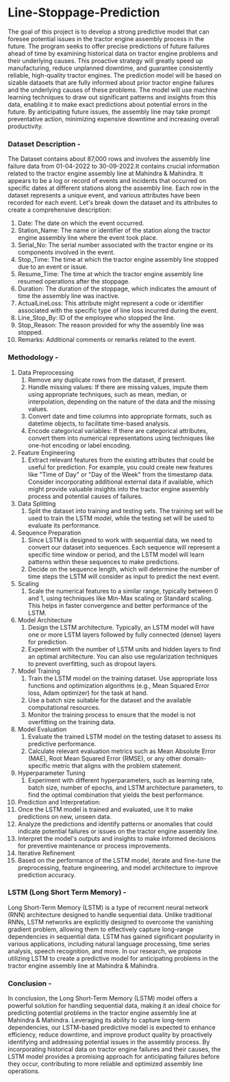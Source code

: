 # Line-Stoppage-Prediction
The goal of this project is to develop a strong predictive model that can foresee potential issues in the tractor engine assembly process in the future. The program seeks to offer precise predictions of future failures ahead of time by examining historical data on tractor engine problems and their underlying causes. This proactive strategy will greatly speed up manufacturing, reduce unplanned downtime, and guarantee consistently reliable, high-quality tractor engines. The prediction model will be based on sizable datasets that are fully informed about prior tractor engine failures and the underlying causes of these problems. The model will use machine learning techniques to draw out significant patterns and insights from this data, enabling it to make exact predictions about potential errors in the future. By anticipating future issues, the assembly line may take prompt preventative action, minimizing expensive downtime and increasing overall productivity.
### Dataset Description - 
The Dataset contains about 87,000 rows and involves the assembly line failure data from 01-04-2022 to 30-09-2022.It contains crucial information related to the tractor engine assembly line at Mahindra & Mahindra. It appears to be a log or record of events and incidents that occurred on specific dates at different stations along the assembly line. Each row in the dataset represents a unique event, and various attributes have been recorded for each event. Let's break down the dataset and its attributes to create a comprehensive description:
1. Date: The date on which the event occurred.
2. Station_Name: The name or identifier of the station along the tractor engine assembly line where the event took place.
3. Serial_No: The serial number associated with the tractor engine or its components involved in the event.
4. Stop_Time: The time at which the tractor engine assembly line stopped due to an event or issue.
5. Resume_Time: The time at which the tractor engine assembly line resumed operations after the stoppage.
6. Duration: The duration of the stoppage, which indicates the amount of time the assembly line was inactive.
7. ActualLineLoss: This attribute might represent a code or identifier associated with the specific type of line loss incurred during the event.
8. Line_Stop_By: ID of the employee who stopped the line.
9. Stop_Reason: The reason provided for why the assembly line was stopped.
10. Remarks: Additional comments or remarks related to the event.
### Methodology - 

1. Data Preprocessing
   1. Remove any duplicate rows from the dataset, if present.
   2. Handle missing values: If there are missing values, impute them using appropriate techniques, such as mean, median, or interpolation, depending on the nature of the data and the missing values.
   3. Convert date and time columns into appropriate formats, such as datetime objects, to facilitate time-based analysis.
   4. Encode categorical variables: If there are categorical attributes, convert them into numerical representations using techniques like one-hot encoding or label encoding.
2. Feature Engineering
   1. Extract relevant features from the existing attributes that could be useful for prediction. For example, you could create new features like "Time of Day" or "Day of the Week" from the timestamp data.
Consider incorporating additional external data if available, which might provide valuable insights into the tractor engine assembly process and potential causes of failures.
3. Data Splitting
   1. Split the dataset into training and testing sets. The training set will be used to train the LSTM model, while the testing set will be used to evaluate its performance.
4. Sequence Preparation
   1. Since LSTM is designed to work with sequential data, we need to convert our dataset into sequences. Each sequence will represent a specific time window or period, and the LSTM model will learn patterns within these sequences to make predictions.
   2. Decide on the sequence length, which will determine the number of time steps the LSTM will consider as input to predict the next event.
5. Scaling
   1. Scale the numerical features to a similar range, typically between 0 and 1, using techniques like Min-Max scaling or Standard scaling. This helps in faster convergence and better performance of the LSTM.
6. Model Architecture
   1. Design the LSTM architecture. Typically, an LSTM model will have one or more LSTM layers followed by fully connected (dense) layers for prediction.
   2. Experiment with the number of LSTM units and hidden layers to find an optimal architecture. You can also use regularization techniques to prevent overfitting, such as dropout layers.
7. Model Training
   1. Train the LSTM model on the training dataset. Use appropriate loss functions and optimization algorithms (e.g., Mean Squared Error loss, Adam optimizer) for the task at hand.
   2. Use a batch size suitable for the dataset and the available computational resources.
   3. Monitor the training process to ensure that the model is not overfitting on the training data.
8. Model Evaluation
   1. Evaluate the trained LSTM model on the testing dataset to assess its predictive performance.
   2. Calculate relevant evaluation metrics such as Mean Absolute Error (MAE), Root Mean Squared Error (RMSE), or any other domain-specific metric that aligns with the problem statement.
9. Hyperparameter Tuning
   1. Experiment with different hyperparameters, such as learning rate, batch size, number of epochs, and LSTM architecture parameters, to find the optimal combination that yields the best performance.
10. Prediction and Interpretation:
   1. Once the LSTM model is trained and evaluated, use it to make predictions on new, unseen data.
   2. Analyze the predictions and identify patterns or anomalies that could indicate potential failures or issues on the tractor engine assembly line.
   3. Interpret the model's outputs and insights to make informed decisions for preventive maintenance or process improvements.
11. Iterative Refinement
   1. Based on the performance of the LSTM model, iterate and fine-tune the preprocessing, feature engineering, and model architecture to improve prediction accuracy.
### LSTM (Long Short Term Memory) - 
Long Short-Term Memory (LSTM) is a type of recurrent neural network (RNN) architecture designed to handle sequential data. Unlike traditional RNNs, LSTM networks are explicitly designed to overcome the vanishing gradient problem, allowing them to effectively capture long-range dependencies in sequential data. LSTM has gained significant popularity in various applications, including natural language processing, time series analysis, speech recognition, and more. In our research, we propose utilizing LSTM to create a predictive model for anticipating problems in the tractor engine assembly line at Mahindra & Mahindra.
### Conclusion - 
In conclusion, the Long Short-Term Memory (LSTM) model offers a powerful solution for handling sequential data, making it an ideal choice for predicting potential problems in the tractor engine assembly line at Mahindra & Mahindra. Leveraging its ability to capture long-term dependencies, our LSTM-based predictive model is expected to enhance efficiency, reduce downtime, and improve product quality by proactively identifying and addressing potential issues in the assembly process. By incorporating historical data on tractor engine failures and their causes, the LSTM model provides a promising approach for anticipating failures before they occur, contributing to more reliable and optimized assembly line operations.

